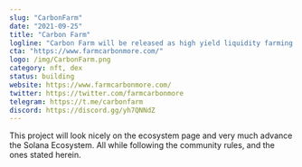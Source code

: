 ```yaml
---
slug: "CarbonFarm"
date: "2021-09-25"
title: "Carbon Farm"
logline: "Carbon Farm will be released as high yield liquidity farming token & decentralized exchange with NFT marketplace on and fully comply with Solana Ecosystem."
cta: "https://www.farmcarbonmore.com/"
logo: /img/CarbonFarm.png
category: nft, dex
status: building
website: https://www.farmcarbonmore.com/
twitter: https://twitter.com/farmcarbonmore
telegram: https://t.me/carbonfarm
discord: https://discord.gg/yh7QNNdZ
---
```


This project will look nicely on the ecosystem page and very much advance
the Solana Ecosystem. All while following the community rules, and the ones
stated herein.
